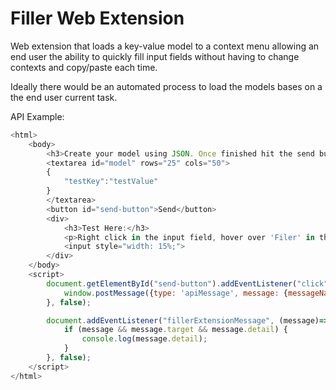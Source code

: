 # Filler Web Extension

Web extension that loads a key-value model to a context menu allowing an end user the ability to quickly fill 
input fields without having to change contexts and copy/paste each time. 

Ideally there would be an automated process to load the models bases on a the end user current task.

API Example:

```javascript
<html>
    <body>
        <h3>Create your model using JSON. Once finished hit the send button</h3>
        <textarea id="model" rows="25" cols="50">
        {
            "testKey":"testValue"
        }
        </textarea>
        <button id="send-button">Send</button>
        <div>
            <h3>Test Here:</h3>
            <p>Right click in the input field, hover over 'Filer' in the context menu, then 'Fill'</p>
            <input style="width: 15%;">
        </div>
    </body>
    <script>
        document.getElementById("send-button").addEventListener("click",() =>{
            window.postMessage({type: 'apiMessage', message: {messageName:'setModel', model:JSON.parse(document.getElementById('model').value) }}, "*");
        }, false);

        document.addEventListener("fillerExtensionMessage", (message)=>{
            if (message && message.target && message.detail) {
                console.log(message.detail);
            }
        }, false);
    </script>
</html>
```